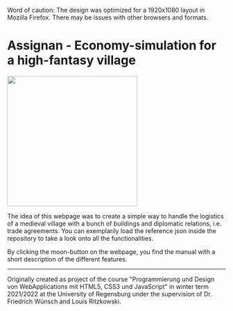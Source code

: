 Word of caution: The design was optimized for a 1920x1080 layout in Mozilla Firefox. There may be issues with other browsers and formats.

# Assignan - Economy-simulation for a high-fantasy village #
<img src="https://user-images.githubusercontent.com/78024843/135888069-ba547cb3-434b-4fe1-b509-3309e808759e.PNG" width="300">

The idea of this webpage was to create a simple way to handle the logistics of a medieval village with a bunch of buildings and diplomatic relations, i.e. trade agreements. You can exemplarily load the reference json inside the repository to take a look onto all the functionalities.

By clicking the moon-button on the webpage, you find the manual with a short description of the different features.


___

Originally created as project of the course "Programmierung und Design von WebApplications mit HTML5, CSS3 und JavaScript" in winter term 2021/2022 at the University of Regensburg under the supervision of Dr. Friedrich Wünsch and Louis Ritzkowski.
